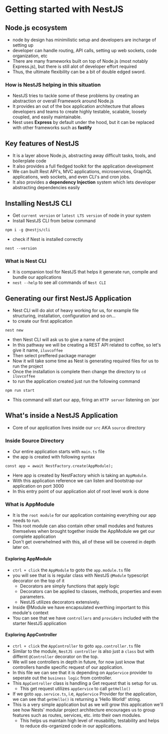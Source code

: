 # Getting started with NestJS

## Node.js ecosystem
- node by design has minimilistic setup and developers are incharge of setting up
- developer can handle routing, API calls, setting up web sockets, code organization, etc
- There are many frameworks built on top of Node.js (most notably Express.js), but there is still alot of developer effort required
- Thus, the ultimate flexibility can be a bit of double edged sword.
### How is NestJS helping in this situation
- NestJS tries to tackle some of these problems by creating an abstraction or overall Framework around Node.js
- It provides an out of the box application architecture that allows developers and teams to create highly testable, scalable, loosely coupled, and easily maintainable.
- Nest uses **Express** by default under the hood, but it can be replaced with other frameworks such as **fastify**
## Key features of NestJS
- It is a layer above Node.js, abstracting away difficult tasks, tools, and boilerplate code
- It also provides a full fledged toolkit for the application development
- We can built Rest API's, MVC applications, microservices, GraphQL applications, web sockets, and even CLI's and cron jobs.
- It also provides a **dependency Injection** system which lets developer abstracting dependencies easily

## Installing NestJS CLI
- Get `current version` or `latest LTS version` of node in your system
- Install NestJS CLI from below command
```
npm i -g @nestjs/cli
```
- check if Nest is installed correctly
```
nest --version
```
### What is Nest CLI
- It is companion tool for NestJS that helps it generate run, compile and bundle our applications
- `nest --help` to see all commands of `Nest CLI`

## Generating our first NestJS Application
- Nest CLI will do alot of heavy working for us, for example file structuring, installation, configuration and so on...
- to create our first application
```
nest new
```
- then Nest CLI will ask us to give a name of the project
- In this pathway we will be creating a REST API related to coffee, so let's give it name, `iluvcoffee`
- Then select preffered package manager
- Now it will take some time as Nest is generating required files for us to run the project
- Once the installation is complete then change the directory to `cd iluvcoffee`
- to run the application created just run the following command
```
npm run start
```
- This command will start our app, firing an `HTTP server` listening on `por

## What's inside a NestJS Application
- Core of our application lives inside our `src` AKA `source` directory
### Inside Source Directory
- Our entire application starts with `main.ts` file
- the app is created with following syntax
```
const app = await NestFactory.create(AppModule);
```
- Here app is created by NestFactory which is taking an `AppModule`.
- With this application reference we can listen and bootstrap our application on port 3000
- In this entry point of our application alot of root level work is done
### What is AppModule
- It is the `root module` for our application containing everything our app needs to run.
- This root module can also contain other small modules and features themselves when brought together inside the AppModule we get our complete application
- Don't get overwhelmed with this, all of these will be covered in depth later on.
#### Exploring AppModule
- `ctrl + click` the `AppModule` to goto the `app.module.ts` file
- you will see that is is regular class with NestJS `@Module` typescript decorator on the top of it
    - Decorators are simply functions that apply logic
    - Decorators can be applied to classes, methods, properties and even parameters.
    - NestJS utilizes decorators extensively.
- Inside @Module we have encapsulated everthing important to this module's context
- You can see that we have `controllers` and `providers` included with the starter NestJS application
#### Exploring AppController
- `ctrl + click` the `AppController` to goto `app.controller.ts` file
- Similar to the module, `NestJS controller` is also just a `class` but with differnt `@Controller` decorator on the top.
- We will see controllers in depth in future, for now just know that controllers handle specific request of our application.
- In this file we can see that it is depending on `AppService` provider to seperate out the `business logic` from controller.
- This `AppController` class is handling a Get request that is setup for us.
    - This get request utilizes `appService` to call `getHello()`
- If we goto `app.service.ts`, i.e, `AppService` Provider for the application, we can see that `getHello()` is returning a 'Hello World!' string.
- This is a very simple application but as we will grow this application we'll see how Nests' modular project architecture encourages us to group features such as routes, services, etc. into their own modules.
    - This helps us maintain high level of reusability, testability and helps to reduce dis-organized code in our applications.